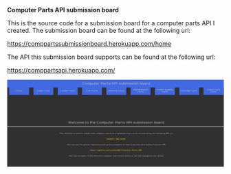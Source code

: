 **Computer Parts API submission board**


This is the source code for a submission board for a computer parts API I created. The submission board can be found at the following url:

https://comppartssubmissionboard.herokuapp.com/home


The API this submission board supports can be found at the following url:

https://comppartsapi.herokuapp.com/

![Screenshot](home.png)
